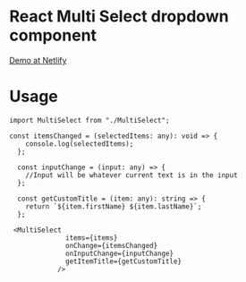 # React Multi Select dropdown component

[Demo at Netlify ](https://visionary-scone-7bcb28.netlify.app/)

# Usage

```
import MultiSelect from "./MultiSelect";

const itemsChanged = (selectedItems: any): void => {
    console.log(selectedItems);
  };

  const inputChange = (input: any) => {
    //Input will be whatever current text is in the input
  };

  const getCustomTitle = (item: any): string => {
    return `${item.firstName} ${item.lastName}`;
  };

 <MultiSelect
              items={items}
              onChange={itemsChanged}
              onInputChange={inputChange}
              getItemTitle={getCustomTitle}
            />

```

